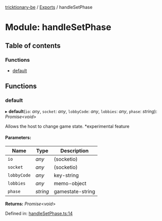 [tricktionary-be](../README.md) / [Exports](../modules.md) / handleSetPhase

# Module: handleSetPhase

## Table of contents

### Functions

- [default](handlesetphase.md#default)

## Functions

### default

▸ **default**(`io`: *any*, `socket`: *any*, `lobbyCode`: *any*, `lobbies`: *any*, `phase`: *string*): *Promise*<*void*\>

Allows the host to change game state. *experimental feature

#### Parameters:

Name | Type | Description |
------ | ------ | ------ |
`io` | *any* | (socketio)   |
`socket` | *any* | (socketio)   |
`lobbyCode` | *any* | key-string   |
`lobbies` | *any* | memo-object   |
`phase` | *string* | gamestate-string    |

**Returns:** *Promise*<*void*\>

Defined in: [handleSetPhase.ts:14](https://github.com/story-squad/tricktionary-be/blob/30467a6/src/sockets/handleSetPhase.ts#L14)
